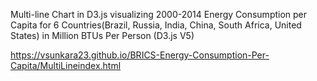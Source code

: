 Multi-line Chart in D3.js visualizing 2000-2014 Energy Consumption per Capita for 6 Countries(Brazil, Russia, India, China, South Africa, United States) in Million BTUs Per Person (D3.js V5)

https://vsunkara23.github.io/BRICS-Energy-Consumption-Per-Capita/MultiLineindex.html
